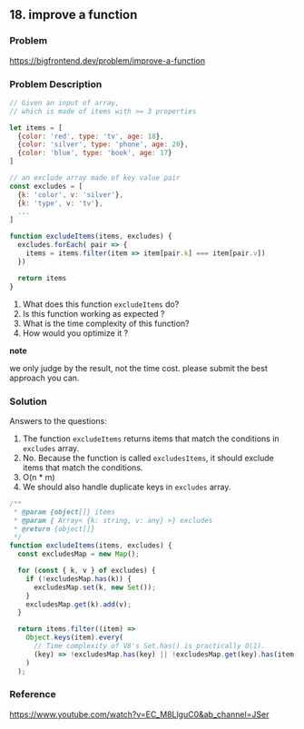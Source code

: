 ## 18. improve a function

### Problem

https://bigfrontend.dev/problem/improve-a-function

### Problem Description

```js
// Given an input of array,
// which is made of items with >= 3 properties

let items = [
  {color: 'red', type: 'tv', age: 18},
  {color: 'silver', type: 'phone', age: 20},
  {color: 'blue', type: 'book', age: 17}
]

// an exclude array made of key value pair
const excludes = [
  {k: 'color', v: 'silver'},
  {k: 'type', v: 'tv'},
  ...
]

function excludeItems(items, excludes) {
  excludes.forEach( pair => {
    items = items.filter(item => item[pair.k] === item[pair.v])
  })

  return items
}
```

1. What does this function `excludeItems` do?
2. Is this function working as expected ?
3. What is the time complexity of this function?
4. How would you optimize it ?

**note**

we only judge by the result, not the time cost. please submit the best approach you can.

### Solution

Answers to the questions:

1. The function `excludeItems` returns items that match the conditions in `excludes` array.
2. No. Because the function is called `excludesItems`, it should exclude items that match the conditions.
3. O(n \* m)
4. We should also handle duplicate keys in `excludes` array.

```js
/**
 * @param {object[]} items
 * @param { Array< {k: string, v: any} >} excludes
 * @return {object[]}
 */
function excludeItems(items, excludes) {
  const excludesMap = new Map();

  for (const { k, v } of excludes) {
    if (!excludesMap.has(k)) {
      excludesMap.set(k, new Set());
    }
    excludesMap.get(k).add(v);
  }

  return items.filter((item) =>
    Object.keys(item).every(
      // Time complexity of V8's Set.has() is practically O(1).
      (key) => !excludesMap.has(key) || !excludesMap.get(key).has(item[key])
    )
  );
```

### Reference

https://www.youtube.com/watch?v=EC_M8LlguC0&ab_channel=JSer

